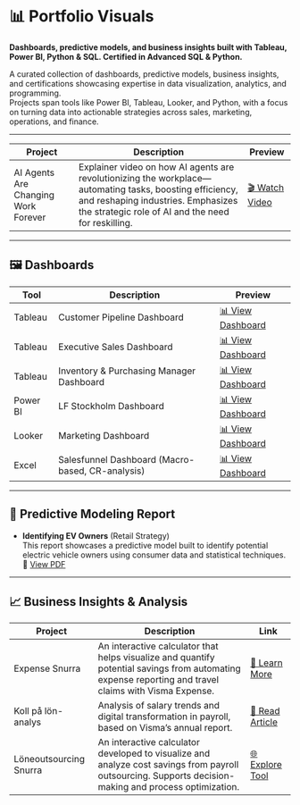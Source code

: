 # 📊 Portfolio Visuals

**Dashboards, predictive models, and business insights built with Tableau, Power BI, Python & SQL. Certified in Advanced SQL & Python.**

A curated collection of dashboards, predictive models, business insights, and certifications showcasing expertise in data visualization, analytics, and programming.  
Projects span tools like Power BI, Tableau, Looker, and Python, with a focus on turning data into actionable strategies across sales, marketing, operations, and finance.

---

| Project                         | Description                                                                 | Preview |
|----------------------------------|-----------------------------------------------------------------------------|---------|
| AI Agents Are Changing Work Forever | Explainer video on how AI agents are revolutionizing the workplace—automating tasks, boosting efficiency, and reshaping industries. Emphasizes the strategic role of AI and the need for reskilling. | [🎬 Watch Video](https://drive.google.com/file/d/1kGwvxuwD4STT7agJOD_ISjKDEBMzFDyS/view?usp=drive_link) |

---

## 🖼️ Dashboards

| Tool     | Description                                | Preview |
|----------|--------------------------------------------|---------|
| Tableau  | Customer Pipeline Dashboard                | [📊 View Dashboard](https://drive.google.com/file/d/1XriSZaXRHrqfV0KGjI-EFKdiYZ81_EiI/view?usp=drive_link) |
| Tableau  | Executive Sales Dashboard                  | [📊 View Dashboard](https://drive.google.com/file/d/11w0sD9XJRMwkCrORF5FnI8G4jXF18kjv/view?usp=drive_link) |
| Tableau  | Inventory & Purchasing Manager Dashboard   | [📊 View Dashboard](https://drive.google.com/file/d/1VPFoaW_xIyP6B2AgA2poNvd8wkoi5Mx7/view?usp=drive_link) |
| Power BI | LF Stockholm Dashboard                     | [📊 View Dashboard](https://drive.google.com/file/d/1e_0Zf5ka5OmN8YHIGXmd80oI1nwqoEu0/view?usp=drive_link) |
| Looker   | Marketing Dashboard                        | [📊 View Dashboard](https://drive.google.com/file/d/1b2-5zkPZMQjvq6A0zNSJ2rLmpNrPeiDg/view?usp=drive_link) |
| Excel    | Salesfunnel Dashboard (Macro-based, CR-analysis) | [📊 View Dashboard](https://drive.google.com/file/d/1WlnHa03WevU190UdZREVwaiC7cnf37PX/view?usp=drive_link) |

---

## 📄 Predictive Modeling Report

- **Identifying EV Owners** (Retail Strategy)  
This report showcases a predictive model built to identify potential electric vehicle owners using consumer data and statistical techniques.  
📄 [View PDF](https://drive.google.com/file/d/1KIObKcbjO1RopIHToD9bma5aMTkfT4my/view?usp=drive_link)

---

## 📈 Business Insights & Analysis

| Project                  | Description                                                                 | Link |
|--------------------------|------------------------------------------------------------------------------|------|
| Expense Snurra          | An interactive calculator that helps visualize and quantify potential savings from automating expense reporting and travel claims with Visma Expense. | [🔗 Learn More](https://www.exsitec.se/affarssystem/visma-net/expense/kvittoredovisning/reserakningar) |
| Koll på lön-analys       | Analysis of salary trends and digital transformation in payroll, based on Visma’s annual report. | [📄 Read Article](https://www.visma.se/nyheter/stor-arbetsplatsomstallning-i-lonerevolutionen) |
| Löneoutsourcing Snurra | An interactive calculator developed to visualize and analyze cost savings from payroll outsourcing. Supports decision-making and process optimization. | [🌐 Explore Tool](https://agdaps.se/loneoutsourcing) |
